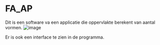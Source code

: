 # FA_AP

Dit is een software va een applicatie die oppervlakte berekent van aantal vormen.
![image](https://user-images.githubusercontent.com/74369604/116003652-27541f00-a5ff-11eb-96a4-ee54afcf42f4.png)

Er is ook een interface te zien in de programma.
